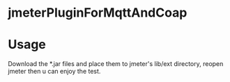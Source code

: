 # jmeterPluginForMqttAndCoap
# Usage
Download the *.jar files and place them to jmeter's lib/ext directory, reopen jmeter then u can enjoy the test.
